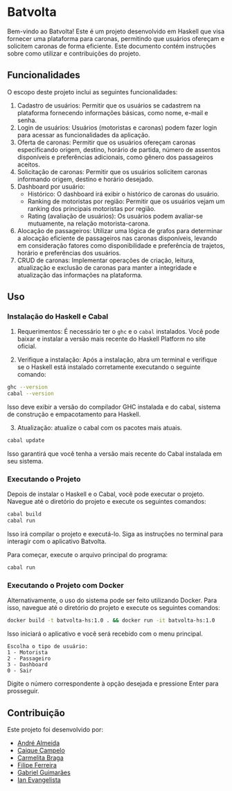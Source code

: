 # Batvolta

Bem-vindo ao Batvolta! Este é um projeto desenvolvido em Haskell que visa fornecer uma plataforma para caronas, permitindo que usuários ofereçam e solicitem caronas de forma eficiente. Este documento contém instruções sobre como utilizar e contribuições do projeto.

## Funcionalidades
O escopo deste projeto inclui as seguintes funcionalidades:

1. Cadastro de usuários: Permitir que os usuários se cadastrem na plataforma fornecendo informações básicas, como nome, e-mail e senha.
2. Login de usuários: Usuários (motoristas e caronas) podem fazer login para acessar as funcionalidades da aplicação.
3. Oferta de caronas: Permitir que os usuários ofereçam caronas especificando origem, destino, horário de partida, número de assentos disponíveis e preferências adicionais, como gênero dos passageiros aceitos.
4. Solicitação de caronas: Permitir que os usuários solicitem caronas informando origem, destino e horário desejado.
5. Dashboard por usuário:
    - Histórico: O dashboard irá exibir o histórico de caronas do usuário.
    - Ranking de motoristas por região: Permitir que os usuários vejam um ranking dos principais motoristas por região.
    - Rating (avaliação de usuários): Os usuários podem avaliar-se mutuamente, na relação motorista-carona.
6. Alocação de passageiros: Utilizar uma lógica de grafos para determinar a alocação eficiente de passageiros nas caronas disponíveis, levando em consideração fatores como disponibilidade e preferência de trajetos, horário e preferências dos usuários.
7. CRUD de caronas: Implementar operações de criação, leitura, atualização e exclusão de caronas para manter a integridade e atualização das informações na plataforma.

## Uso

### Instalação do Haskell e Cabal
1. Requerimentos: É necessário ter o `ghc` e o `cabal` instalados. Você pode baixar e instalar a versão mais recente do Haskell Platform no site oficial.

2. Verifique a instalação: Após a instalação, abra um terminal e verifique se o Haskell está instalado corretamente executando o seguinte comando:
```sh
ghc --version
cabal --version
```
Isso deve exibir a versão do compilador GHC instalada e do cabal, sistema de construção e empacotamento para Haskell.

3. Atualização: atualize o cabal com os pacotes mais atuais.
```sh
cabal update
```
Isso garantirá que você tenha a versão mais recente do Cabal instalada em seu sistema.

### Executando o Projeto
Depois de instalar o Haskell e o Cabal, você pode executar o projeto. Navegue até o diretório do projeto e execute os seguintes comandos:
```sh
cabal build
cabal run
```
Isso irá compilar o projeto e executá-lo. Siga as instruções no terminal para interagir com o aplicativo Batvolta.

Para começar, execute o arquivo principal do programa:
```sh
cabal run
```

###  Executando o Projeto com Docker
Alternativamente, o uso do sistema pode ser feito utilizando Docker. Para isso, navegue até o diretório do projeto e execute os seguintes comandos:
```sh
docker build -t batvolta-hs:1.0 . && docker run -it batvolta-hs:1.0
```

Isso iniciará o aplicativo e você será recebido com o menu principal.

```Bem-vindo ao Batvolta!
Escolha o tipo de usuário:
1 - Motorista
2 - Passageiro
3 - Dashboard
0 - Sair
```

Digite o número correspondente à opção desejada e pressione Enter para prosseguir.

## Contribuição

Este projeto foi desenvolvido por:
- [André Almeida](https://github.com/AndreFelipeAlmeida)
- [Caique Campelo](https://github.com/Cazans)
- [Carmelita Braga](https://github.com/CarmelitaBraga)
- [Filipe Ferreira](https://github.com/filipe1417)
- [Gabriel Guimarães](https://github.com/Gaabrielg1)
- [Ian Evangelista](https://github.com/ianzx15)
